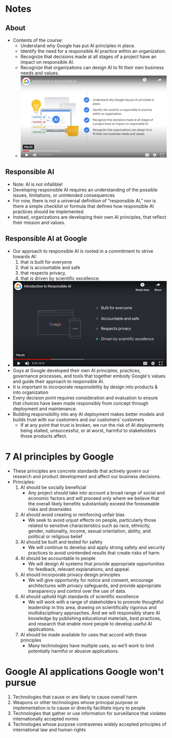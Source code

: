 # Notes

## About
- Contents of the course:
    - Understand why Google has put AI principles in place.
    - Identify the need for a responsible AI practice within an organization.
    - Recognize that decisions made at all stages of a project have an impact on responsible AI.
    - Recognize that organizations can design AI to fit their own business needs and values.
    - ![about.png](images/about.png)

## Responsible AI
- Note: AI is not infallible!
- Developing responsible AI requires an understanding of the possible issues, limitations, or unintended consequences
- For now, there is not a universal definition of “responsible AI,” nor is there a simple checklist or formula that defines how responsible AI practices should be implemented.
- Instead, organizations are developing their own AI principles, that reflect their mission and values. 

## Responsible AI at Google
- Our approach to responsible AI is rooted in a commitment to strive towards AI:
    1. that is built for everyone
    2. that is accountable and safe
    3. that respects privacy,
    4. that is driven by scientific excellence.
- ![approach_at_google.png](images/approach_at_google.png)
- Guys at Google developed their own AI principles, practices, governance processes, and tools that together embody Google's values and guide their approach to responsible AI.
- It is important to incorporate responsibility by design into products & into organization
- Every decision point requires consideration and evaluation to ensure that choices have been made responsibly from concept through deployment and maintenance.
- Building responsibility into any AI deployment makes better models and builds trust with our customers and our customers’ customers
    - If at any point that trust is broken, we run the risk of AI deployments being stalled, unsuccessful, or at worst, harmful to stakeholders those products affect.

# 7 AI principles by Google
- These principles are concrete standards that actively govern our research and product development and affect our business decisions.
- Principles:
    1. AI should be socially beneficial
        - Any project should take into account a broad range of social and economic factors and will proceed only where we believe that the overall likely benefits substantially exceed the foreseeable risks and downsides
    2. AI should avoid creating or reinforcing unfair bias
        - We seek to avoid unjust effects on people, particularly those related to sensitive characteristics such as race, ethnicity, gender, nationality, income, sexual orientation, ability, and political or religious belief
    3. AI should be built and tested for safety
        - We will continue to develop and apply strong safety and security practices to avoid unintended results that create risks of harm.
    4. AI should be accountable to people
        - We will design AI systems that provide appropriate opportunities for feedback, relevant explanations, and appeal. 
    5. AI should incorporate privacy design principles
        - We will give opportunity for notice and consent, encourage architectures with privacy safeguards, and provide appropriate transparency and control over the use of data.
    6. AI should uphold high standards of scientific excellence
        - We will work with a range of stakeholders to promote thoughtful leadership in this area, drawing on scientifically rigorous and multidisciplinary approaches. And we will responsibly share AI knowledge by publishing educational materials, best practices, and research that enable more people to develop useful AI applications.
    7. AI should be made available for uses that accord with these principles
        - Many technologies have multiple uses, so we’ll work to limit potentially harmful or abusive applications.

# Google AI applications Google won't pursue
1. Technologies that cause or are likely to cause overall harm
2. Weapons or other technologies whose principal purpose or implementation is to cause or directly facilitate injury to people
3. Technologies that gather or use information for surveillance that violates internationally accepted norms
4. Technologies whose purpose contravenes widely accepted principles of international law and human rights
